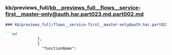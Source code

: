 ### kb/previews_full/kb__previews_full__flows__service-first__master-only@auth.har.part023.md.part002.md

```md
### kb/previews_full/flows__service-first__master-only@auth.har.part023.md (part 002)

```md
              },
              {
                "functionName": 
```

```

```
